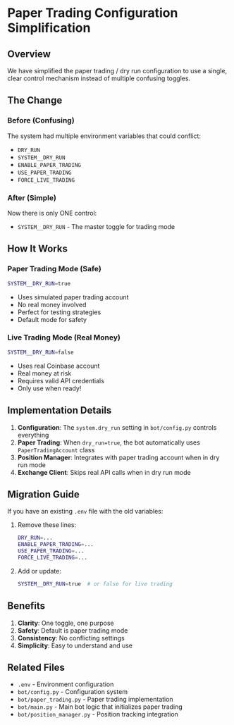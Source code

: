 # Paper Trading Configuration Simplification

## Overview

We have simplified the paper trading / dry run configuration to use a single, clear control mechanism instead of multiple confusing toggles.

## The Change

### Before (Confusing)
The system had multiple environment variables that could conflict:
- `DRY_RUN`
- `SYSTEM__DRY_RUN`
- `ENABLE_PAPER_TRADING`
- `USE_PAPER_TRADING`
- `FORCE_LIVE_TRADING`

### After (Simple)
Now there is only ONE control:
- `SYSTEM__DRY_RUN` - The master toggle for trading mode

## How It Works

### Paper Trading Mode (Safe)
```bash
SYSTEM__DRY_RUN=true
```
- Uses simulated paper trading account
- No real money involved
- Perfect for testing strategies
- Default mode for safety

### Live Trading Mode (Real Money)
```bash
SYSTEM__DRY_RUN=false
```
- Uses real Coinbase account
- Real money at risk
- Requires valid API credentials
- Only use when ready!

## Implementation Details

1. **Configuration**: The `system.dry_run` setting in `bot/config.py` controls everything
2. **Paper Trading**: When `dry_run=true`, the bot automatically uses `PaperTradingAccount` class
3. **Position Manager**: Integrates with paper trading account when in dry run mode
4. **Exchange Client**: Skips real API calls when in dry run mode

## Migration Guide

If you have an existing `.env` file with the old variables:

1. Remove these lines:
   ```bash
   DRY_RUN=...
   ENABLE_PAPER_TRADING=...
   USE_PAPER_TRADING=...
   FORCE_LIVE_TRADING=...
   ```

2. Add or update:
   ```bash
   SYSTEM__DRY_RUN=true  # or false for live trading
   ```

## Benefits

1. **Clarity**: One toggle, one purpose
2. **Safety**: Default is paper trading mode
3. **Consistency**: No conflicting settings
4. **Simplicity**: Easy to understand and use

## Related Files

- `.env` - Environment configuration
- `bot/config.py` - Configuration system
- `bot/paper_trading.py` - Paper trading implementation
- `bot/main.py` - Main bot logic that initializes paper trading
- `bot/position_manager.py` - Position tracking integration
